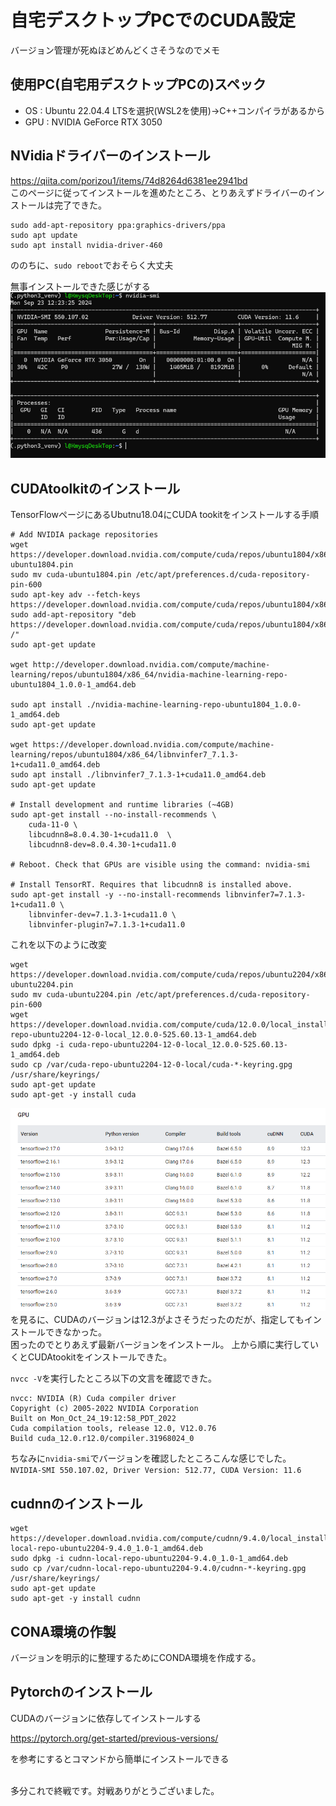 # 自宅デスクトップPCでのCUDA設定

バージョン管理が死ぬほどめんどくさそうなのでメモ

## 使用PC(自宅用デスクトップPCの)スペック

- OS : Ubuntu 22.04.4 LTSを選択(WSL2を使用)→C++コンパイラがあるから
- GPU : NVIDIA GeForce RTX 3050

## NVidiaドライバーのインストール

https://qiita.com/porizou1/items/74d8264d6381ee2941bd
<br>このページに従ってインストールを進めたところ、とりあえずドライバーのインストールは完了できた。
~~~
sudo add-apt-repository ppa:graphics-drivers/ppa
sudo apt update
sudo apt install nvidia-driver-460
~~~
ののちに、`sudo reboot`でおそらく大丈夫

無事インストールできた感じがする
![alt text](image-2.png)

## CUDAtoolkitのインストール

TensorFlowページにあるUbutnu18.04にCUDA tookitをインストールする手順

~~~
# Add NVIDIA package repositories
wget https://developer.download.nvidia.com/compute/cuda/repos/ubuntu1804/x86_64/cuda-ubuntu1804.pin
sudo mv cuda-ubuntu1804.pin /etc/apt/preferences.d/cuda-repository-pin-600
sudo apt-key adv --fetch-keys https://developer.download.nvidia.com/compute/cuda/repos/ubuntu1804/x86_64/7fa2af80.pub
sudo add-apt-repository "deb https://developer.download.nvidia.com/compute/cuda/repos/ubuntu1804/x86_64/ /"
sudo apt-get update

wget http://developer.download.nvidia.com/compute/machine-learning/repos/ubuntu1804/x86_64/nvidia-machine-learning-repo-ubuntu1804_1.0.0-1_amd64.deb

sudo apt install ./nvidia-machine-learning-repo-ubuntu1804_1.0.0-1_amd64.deb
sudo apt-get update

wget https://developer.download.nvidia.com/compute/machine-learning/repos/ubuntu1804/x86_64/libnvinfer7_7.1.3-1+cuda11.0_amd64.deb
sudo apt install ./libnvinfer7_7.1.3-1+cuda11.0_amd64.deb
sudo apt-get update

# Install development and runtime libraries (~4GB)
sudo apt-get install --no-install-recommends \
    cuda-11-0 \
    libcudnn8=8.0.4.30-1+cuda11.0  \
    libcudnn8-dev=8.0.4.30-1+cuda11.0

# Reboot. Check that GPUs are visible using the command: nvidia-smi

# Install TensorRT. Requires that libcudnn8 is installed above.
sudo apt-get install -y --no-install-recommends libnvinfer7=7.1.3-1+cuda11.0 \
    libnvinfer-dev=7.1.3-1+cuda11.0 \
    libnvinfer-plugin7=7.1.3-1+cuda11.0
~~~

これを以下のように改変

~~~
wget https://developer.download.nvidia.com/compute/cuda/repos/ubuntu2204/x86_64/cuda-ubuntu2204.pin
sudo mv cuda-ubuntu2204.pin /etc/apt/preferences.d/cuda-repository-pin-600
wget https://developer.download.nvidia.com/compute/cuda/12.0.0/local_installers/cuda-repo-ubuntu2204-12-0-local_12.0.0-525.60.13-1_amd64.deb
sudo dpkg -i cuda-repo-ubuntu2204-12-0-local_12.0.0-525.60.13-1_amd64.deb
sudo cp /var/cuda-repo-ubuntu2204-12-0-local/cuda-*-keyring.gpg /usr/share/keyrings/
sudo apt-get update
sudo apt-get -y install cuda
~~~

![alt text](image-3.png)
を見るに、CUDAのバージョンは12.3がよさそうだったのだが、指定してもインストールできなかった。<br>
困ったのでとりあえず最新バージョンをインストール。
上から順に実行していくとCUDAtookitをインストールできた。

`nvcc -V`を実行したところ以下の文言を確認できた。

~~~
nvcc: NVIDIA (R) Cuda compiler driver
Copyright (c) 2005-2022 NVIDIA Corporation
Built on Mon_Oct_24_19:12:58_PDT_2022
Cuda compilation tools, release 12.0, V12.0.76
Build cuda_12.0.r12.0/compiler.31968024_0
~~~

ちなみに`nvidia-smi`でバージョンを確認したところこんな感じでした。<br>
`NVIDIA-SMI 550.107.02, Driver Version: 512.77, CUDA Version: 11.6 `

## cudnnのインストール

~~~
wget https://developer.download.nvidia.com/compute/cudnn/9.4.0/local_installers/cudnn-local-repo-ubuntu2204-9.4.0_1.0-1_amd64.deb
sudo dpkg -i cudnn-local-repo-ubuntu2204-9.4.0_1.0-1_amd64.deb
sudo cp /var/cudnn-local-repo-ubuntu2204-9.4.0/cudnn-*-keyring.gpg /usr/share/keyrings/
sudo apt-get update
sudo apt-get -y install cudnn
~~~

## CONA環境の作製

バージョンを明示的に整理するためにCONDA環境を作成する。

## Pytorchのインストール

CUDAのバージョンに依存してインストールする

https://pytorch.org/get-started/previous-versions/


を参考にするとコマンドから簡単にインストールできる


<br>多分これで終戦です。対戦ありがとうございました。